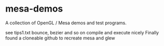 # mesa-demos
A collection of OpenGL / Mesa demos and test programs.

see tips1.txt 
bounce, bezier and so on compile and execute nicely
Finally found a cloneable github to recreate mesa and glew
